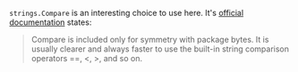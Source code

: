`strings.Compare` is an interesting choice to use here. It's [official documentation](https://golang.org/pkg/strings/#Compare) states:

> Compare is included only for symmetry with package bytes.
> It is usually clearer and always faster to use the built-in string comparison operators ==, <, >, and so on.
